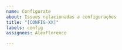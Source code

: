 ```yaml
---
name: Configurate
about: Issues relacionadas a configurações
title: "[CONFIG-XX]"
labels: config
assignees: AlexFlorenco

---
```



